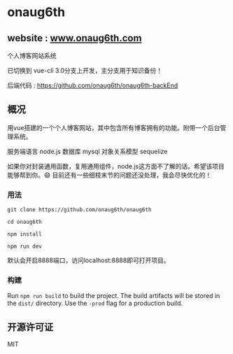 # onaug6th

## website : www.onaug6th.com

个人博客网站系统

已切换到 vue-cli 3.0分支上开发，主分支用于知识备份！

后端代码 : https://github.com/onaug6th/onaug6th-backEnd

## 概况

用vue搭建的一个个人博客网站，其中包含所有博客拥有的功能。附带一个后台管理系统。

服务端语言   node.js
数据库       mysql
对象关系模型  sequelize

如果你对封装通用函数，复用通用组件，node.js这方面不了解的话。希望该项目能够帮到你。😄
目前还有一些细枝末节的问题还没处理，我会尽快优化的！

### 用法

```
git clone https://github.com/onaug6th/onaug6th

cd onaug6th

npm install 

npm run dev
```
默认会开启8888端口，访问localhost:8888即可打开项目。

### 构建

Run `npm run build` to build the project. The build artifacts will be stored in the `dist/` directory. Use the `-prod` flag for a production build.

## 开源许可证

MIT
